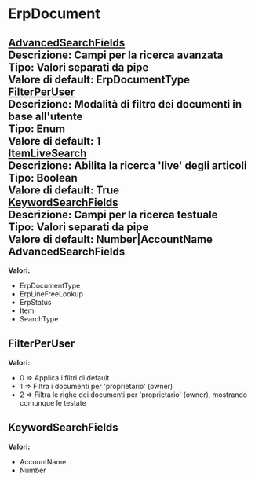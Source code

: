 # ErpDocument
[AdvancedSearchFields](#advancedsearchfields)	 
**Descrizione:** Campi per la ricerca avanzata	 
**Tipo:** Valori separati da pipe	 
**Valore di default:** ErpDocumentType	 
[FilterPerUser](#filterperuser)	 
**Descrizione:** Modalità di filtro dei documenti in base all'utente	 
**Tipo:** Enum	 
**Valore di default:** 1	 
[ItemLiveSearch](#itemlivesearch)	 
**Descrizione:** Abilita la ricerca 'live' degli articoli	 
**Tipo:** Boolean	 
**Valore di default:** True	 
[KeywordSearchFields](#keywordsearchfields)	 
**Descrizione:** Campi per la ricerca testuale	 
**Tipo:** Valori separati da pipe	 
**Valore di default:** Number&#124;AccountName	 
AdvancedSearchFields 
-----

**Valori:**
* ErpDocumentType
* ErpLineFreeLookup
* ErpStatus
* Item
* SearchType

FilterPerUser 
-----

**Valori:**
* 0 => Applica i filtri di default
* 1 => Filtra i documenti per 'proprietario' (owner)
* 2 => Filtra le righe dei documenti per 'proprietario' (owner), mostrando comunque le testate



KeywordSearchFields 
-----

**Valori:**
* AccountName
* Number

